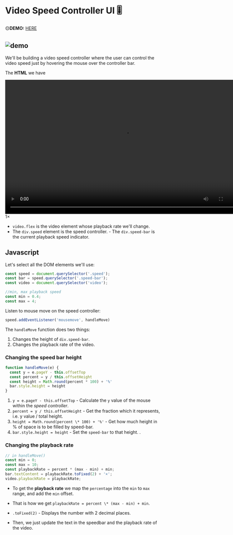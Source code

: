 # Video Speed Controller UI 🎚️
🟡**DEMO:** [HERE](https://mitzelldone.github.io/JavaScript30/The%2030%20Projects/28%20-%20Video%20Speed%20Controller/index.html)

![demo](https://github.com/Mitzelldone/JavaScript30/blob/main/The%2030%20Projects/images/28.demo.gif)
---

We'll be building a video speed controller where the user can control the video speed just by hovering the mouse over the controller bar.

The **HTML** we have

  <div class="wrapper">
    <video class="flex" width="765" height="430" src="http://clips.vorwaerts-gmbh.de/VfE_html5.mp4" loop controls></video>
    <div class="speed">
      <div class="speed-bar">1×</div>
    </div>
  </div>

- `video.flex` is the video element whose playback rate we'll change.
- The `div.speed` element is the speed controller. - The `div.speed-bar` is the current playback speed indicator.

## Javascript

Let's select all the DOM elements we'll use:

```Javascript
const speed = document.querySelector('.speed');
const bar = speed.querySelector('.speed-bar');
const video = document.querySelector('video');

//min, max playback speed
const min = 0.4;
const max = 4;
```

Listen to mouse move on the speed controller:

```Javascript
speed.addEventListener('mousemove', handleMove)
```

The `handleMove` function does two things:

1. Changes the height of `div.speed-bar`.
2. Changes the playback rate of the video.

### Changing the speed bar height

```Javascript
function handleMove(e) {
  const y = e.pageY - this.offsetTop
  const percent = y / this.offsetHeight
  const height = Math.round(percent * 100) + '%'
  bar.style.height = height
}
```

1. `y = e.pageY - this.offsetTop` - Calculate the `y` value of the mouse within the _speed controller_.
2. `percent = y / this.offsetHeight` - Get the fraction which it represents, i.e. y value / total height.
3. `height = Math.round(percent \* 100) + '%'` - Get how much height in % of space is to be filled by speed-bar.
4. `bar.style.height = height` - Set the `speed-bar` to that height. .

### Changing the playback rate

```Javascript
// in handleMove()
const min = 0;
const max = 10;
const playbackRate = percent * (max - min) + min;
bar.textContent = playbackRate.toFixed(2) + '×';
video.playbackRate = playbackRate;
```

- To get the **playback rate** we map the `percentage` into the `min` to `max` range, and add the `min` offset.
- That is how we get `playbackRate = percent \* (max - min) + min`.
- `.toFixed(2)` - Displays the number with 2 decimal places.

- Then, we just update the text in the speedbar and the playback rate of the video.
